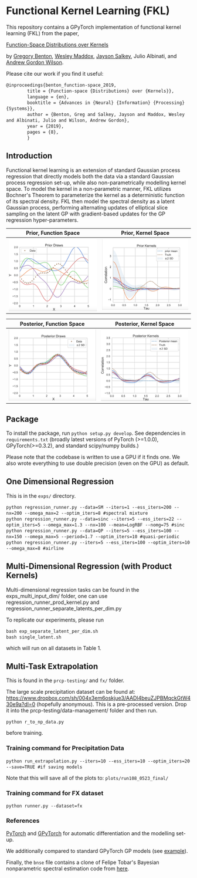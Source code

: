 # Functional Kernel Learning (FKL)

This repository contains a GPyTorch implementation of functional kernel learning (FKL) from the paper,

[Function-Space Distributions over Kernels](http://roseyu.com/time-series-workshop/submissions/2019/timeseries-ICML19_paper_52.pdf)

by [Gregory Benton](https://g-benton.github.io/), [Wesley Maddox](https://wjmaddox.github.io), [Jayson Salkey](https://cs.nyu.edu/~jps777/), Julio Albinati, and [Andrew Gordon Wilson](https://cims.nyu.edu/~andrewgw/).

Please cite our work if you find it useful:
```
@inproceedings{benton_function-space_2019,
        title = {Function-space {Distributions} over {Kernels}},
        language = {en},
        booktitle = {Advances in {Neural} {Information} {Processing} {Systems}},
        author = {Benton, Greg and Salkey, Jayson and Maddox, Wesley and Albinati, Julio and Wilson, Andrew Gordon},
        year = {2019},
        pages = {8},
        }
```

## Introduction

Functional kernel learning is an extension of standard Gaussian process regression that directly models both
the data via a standard Gaussian process regression set-up, while also non-parametrically modelling kernel space.
To model the kernel in a non-parametric manner, FKL utilizes Bochner's Theorem to parameterize the kernel as a
deterministic function of its spectral density. FKL then model the spectral density as a latent Gaussian process,
performing alternating updates of elliptical slice sampling on the latent GP with gradient-based updates for the
GP regression hyper-parameters.

|     Prior, Function Space |   Prior, Kernel Space  |
:-------------------------:|:-------------------------:
<img src="plots/prior-data.png" width="360"> | <img src="plots/prior-kern.png" width="360">

|     Posterior, Function Space |   Posterior, Kernel Space  |
:-------------------------:|:-------------------------:
<img src="plots/post-data.png" width="360"> | <img src="plots/post-kern.png" width="360">

## Package

To install the package, run `python setup.py develop`.
See dependencies in `requirements.txt` (broadly latest versions of PyTorch (>=1.0.0), GPyTorch(>=0.3.2), and standard scipy/numpy builds.)

Please note that the codebase is written to use a GPU if it finds one. We also wrote everything to use double precision (even on the GPU) as default.

## One Dimensional Regression

This is in the `exps/` directory.

```
python regression_runner.py --data=SM --iters=1 --ess_iters=200 --nx=200 --omega_max=2 --optim_iters=8 #spectral mixture
python regression_runner.py --data=sinc --iters=5 --ess_iters=22 --optim_iters=5 --omega_max=1.3 --nx=100 --mean=LogRBF --nomg=75 #sinc
python regression_runner.py --data=QP --iters=5 --ess_iters=100 --nx=150 --omega_max=5 --period=1.7 --optim_iters=10 #quasi-periodic
python regression_runner.py --iters=5 --ess_iters=100 --optim_iters=10 --omega_max=8 #airline
```

## Multi-Dimensional Regression (with Product Kernels)

Multi-dimensional regression tasks can be found in the exps_multi_input_dim/ folder, one can use
regression_runner_prod_kernel.py and regression_runner_separate_latents_per_dim.py

To replicate our experiments, please run
```
bash exp_separate_latent_per_dim.sh
bash single_latent.sh
```
which will run on all datasets in Table 1.

## Multi-Task Extrapolation

This is found in the `prcp-testing/` and `fx/` folder.

The large scale precipitation dataset can be found at: https://www.dropbox.com/sh/004x3em6oskjue3/AADl4beuZJPBMqckGtW430e9a?dl=0 (hopefully anonymous).
This is a pre-processed version. Drop it into the prcp-testing/data-management/ folder and then run.

```
python r_to_np_data.py
```

before training.

### Training command for Precipitation Data

```
python run_extrapolation.py --iters=10 --ess_iters=10 --optim_iters=20 --save=TRUE #if saving models
```

Note that this will save all of the plots to: `plots/run108_0523_final/`

### Training command for FX dataset

```
python runner.py --dataset=fx
```

### References

[PyTorch](https://pytorch.org) and [GPyTorch](https://gpytorch.ai) for automatic differentiation and the modelling set-up.

We additionally compared to standard GPyTorch GP models (see [example](https://github.com/cornellius-gp/gpytorch/blob/master/examples/01_Simple_GP_Regression/Simple_GP_Regression.ipynb)).

Finally, the `bnse` file contains a clone of Felipe Tobar's Bayesian nonparametric spectral estimation code from [here](https://github.com/GAMES-UChile/BayesianSpectralEstimation).
